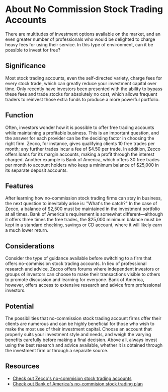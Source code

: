 # About No Commission Stock Trading Accounts

There are multitudes of investment options available on the market, and an even greater number of professionals who would be delighted to charge heavy fees for using their service. In this type of environment, can it be possible to invest for free?

## Significance

Most stock trading accounts, even the self-directed variety, charge fees for every stock trade, which can greatly reduce your investment capital over time. Only recently have investors been presented with the ability to bypass these fees and trade stocks for absolutely no cost, which allows frequent traders to reinvest those extra funds to produce a more powerful portfolio.

## Function

Often, investors wonder how it is possible to offer free trading accounts while maintaining a profitable business. This is an important question, and the answer for each provider can be the deciding factor in choosing the right firm. Zecco, for instance, gives qualifying clients 10 free trades per month; any further trades incur a fee of $4.50 per trade. In addition, Zecco offers loans for its margin accounts, making a profit through the interest charged. Another example is Bank of America, which offers 30 free trades per month to account holders who keep a minimum balance of $25,000 in its separate deposit accounts.

## Features

After learning how no-commission stock trading firms can stay in business, the next question to inevitably arise is: "What's the catch?" In the case of Zecco, a balance of $2,500 must be maintained in the investment portfolio at all times. Bank of America's requirement is somewhat different—although it offers three times the free trades, the $25,000 minimum balance must be kept in a standard checking, savings or CD account, where it will likely earn a much lower return.

## Considerations

Consider the type of guidance available before switching to a firm that offers no-commission stock trading accounts. In lieu of professional research and advice, Zecco offers forums where independent investors or groups of investors can choose to make their transactions visible to others to promote discussion and learning for everyone. Bank of America, however, offers access to extensive research and advice from professional investors.

## Potential

The possibilities that no-commission stock trading account firms offer their clients are numerous and can be highly beneficial for those who wish to make the most use of their investment capital. Choose an account that properly suits your investment style and needs, and weigh the varying benefits carefully before making a final decision. Above all, always invest using the best research and advice available, whether it is obtained through the investment firm or through a separate source.

## Resources

- [Check out Zecco's no-commision stock trading accounts](http://www.zecco.com)
- [Check out Bank of America's no-commision stock trading plan](http://www.bankofamerica.com/investing/index.cfm?cmsp=BAI-SD--DDT--sd-general)

